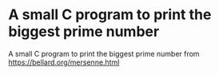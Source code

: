 # A small C program to print the biggest prime number
 A small C program to print the biggest prime number from https://bellard.org/mersenne.html
